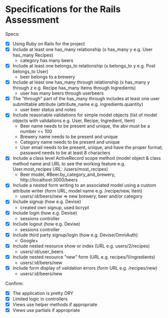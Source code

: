 # Specifications for the Rails Assessment

Specs:
- [x] Using Ruby on Rails for the project
- [x] Include at least one has_many relationship (x has_many y e.g. User has_many Recipes)
  + category has many beers
- [x] Include at least one belongs_to relationship (x belongs_to y e.g. Post belongs_to User)
  + beer belongs to a brewery
- [x] Include at least one has_many through relationship (x has_many y through z e.g. Recipe has_many Items through Ingredients)
  + user has many beers through userbeers
- [x] The "through" part of the has_many through includes at least one user submittable attribute (attribute_name e.g. ingredients.quantity)
  + user beer status and notes
- [x] Include reasonable validations for simple model objects (list of model objects with validations e.g. User, Recipe, Ingredient, Item)
  + Beer name needs to be present and unique, the abv must be a number <= 100
  + Brewery name needs to be present and unique
  + Category name needs to be present and unique
  + User email needs to be present, unique, and have the proper format; password needs to be at least 8 characters
- [x] Include a class level ActiveRecord scope method (model object & class method name and URL to see the working feature e.g. User.most_recipes URL: /users/most_recipes)
  + Beer model, #Beer.by_category_and_brewery, http://localhost:3000/beers
- [x] Include a nested form writing to an associated model using a custom attribute writer (form URL, model name e.g. /recipe/new, Item)
  + users/:id/beers/new => new brewery, beer and/or category
- [x] Include signup (how e.g. Devise)
  + created own signup, used bcrypt
- [x] Include login (how e.g. Devise)
  + sessions controller
- [x] Include logout (how e.g. Devise)
  + sessions controller
- [x] Include third party signup/login (how e.g. Devise/OmniAuth)
  + Google+
- [x] Include nested resource show or index (URL e.g. users/2/recipes)
  + users/:id/user_beers
- [x] Include nested resource "new" form (URL e.g. recipes/1/ingredients)
  + users/:id/beers/new
- [x] Include form display of validation errors (form URL e.g. /recipes/new)
  + users/:id/beers/new

Confirm:
- [x] The application is pretty DRY
- [x] Limited logic in controllers
- [x] Views use helper methods if appropriate
- [x] Views use partials if appropriate
